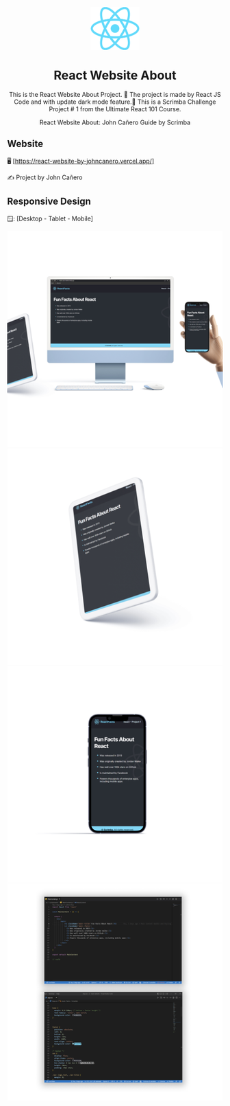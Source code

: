 <!-- markdownlint-configure-file {
  "MD013": {
    "code_blocks": false,
    "tables": false
  },
  "MD033": false,
  "MD041": false
} -->

<div align="center">
  <a href="https://helpful-pika-bad6ad.netlify.app/" target="_blank">
    <img alt="react-website-about" height="100" src="./src/images/navLogo.png"/>
  </a>
</div>

<div align="center">

# React Website About

This is the React Website About Project. 🧬 The project is made by React JS Code and with update dark mode feature.🔵
This is a Scrimba Challenge Project # 1 from the Ultimate React 101 Course. 

React Website About: John Cañero
Guide by Scrimba
</div>

## Website

🖥️ [https://react-website-by-johncanero.vercel.app/]

✍️ Project by John Cañero

## Responsive Design

🪟: [Desktop - Tablet - Mobile]

![Desktop View - React Website](./src/images/desktopView.jpg)
![Tablet View - React Website](./src/images/tabletView.jpg)
![Mobile View - React Website](./src/images/mobileView.jpg)
![Code Snippet - React Website](./src/images/codeView.jpg)
